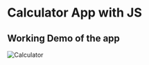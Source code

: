 # Calculator App with JS

## Working Demo of the app

![Calculator](https://github.com/yashcrest/calculator.github.io/assets/79971012/f885a59c-f619-4154-8476-b69e9e26a1a6)
